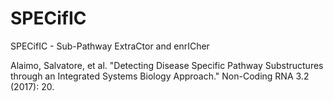 # SPECifIC
SPECifIC - Sub-Pathway ExtraCtor and enrICher


Alaimo, Salvatore, et al. "Detecting Disease Specific Pathway Substructures through an Integrated Systems Biology Approach." Non-Coding RNA 3.2 (2017): 20.